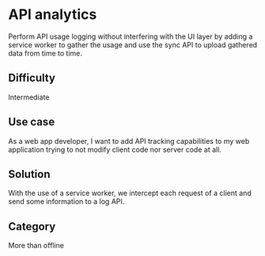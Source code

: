 # API analytics

Perform API usage logging without interfering with the UI layer by adding a service worker to gather the usage and use the sync API to upload gathered data from time to time.

## Difficulty
Intermediate

## Use case
As a web app developer, I want to add API tracking capabilities to my web application trying to not modify client code nor server code at all.

## Solution
With the use of a service worker, we intercept each request of a client and send some information to a log API.

## Category
More than offline
